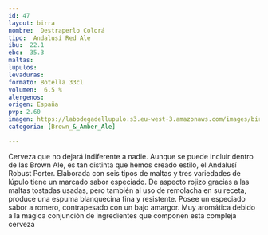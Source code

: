 ```yaml
---
id: 47
layout: birra
nombre:  Destraperlo Colorá
tipo:  Andalusí Red Ale
ibu:  22.1
ebc:  35.3
maltas: 
lupulos: 
levaduras: 
formato: Botella 33cl
volumen:  6.5 %
alergenos: 
origen: España
pvp: 2.60
imagen: https://labodegadellupulo.s3.eu-west-3.amazonaws.com/images/birras/colora.jpg
categoria: [Brown_&_Amber_Ale]

---
```

Cerveza que no dejará indiferente a nadie. Aunque se puede incluir dentro de las Brown Ale, es tan distinta que hemos creado estilo, el Andalusí Robust Porter. Elaborada con seis tipos de maltas y tres variedades de lúpulo tiene un marcado sabor especiado. De aspecto rojizo gracias a las maltas tostadas usadas, pero también al uso de remolacha en su receta, produce una espuma blanquecina fina y resistente. Posee un especiado sabor a romero, contrapesado con un bajo amargor. Muy aromática debido a la mágica conjunción de ingredientes que componen esta compleja cerveza







